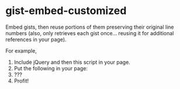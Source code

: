 gist-embed-customized
=====================

Embed gists, then reuse portions of them preserving their original line numbers (also, only retrieves each gist once... reusing it for additional references in your page).

For example, 

1. Include jQuery and then this script in your page.
2. Put the following in your page: <code id="gist-6104937" data-line="9-12"></code>
3. ???
4. Profit!
